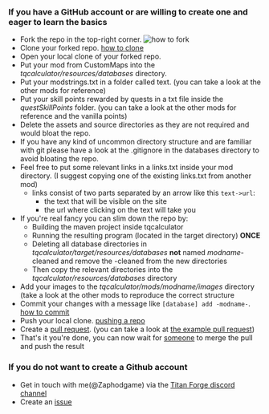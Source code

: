 ### If you have a GitHub account or are willing to create one and eager to learn the basics
  - Fork the repo in the top-right corner. ![how to fork](https://docs.github.com/assets/images/help/repository/fork_button.jpg)
  - Clone your forked repo. [how to clone](https://docs.github.com/en/free-pro-team@latest/github/creating-cloning-and-archiving-repositories/cloning-a-repository)
  - Open your local clone of your forked repo.
  - Put your mod from CustomMaps into the _tqcalculator/resources/databases_ directory.
  - Put your modstrings.txt in a folder called text. (you can take a look at the other mods for reference)
  - Put your skill points rewarded by quests in a txt file inside the _questSkillPoints_ folder. (you can take a look at the other mods for reference and the vanilla points)
  - Delete the assets and source directories as they are not required and would bloat the repo.
  - If you have any kind of uncommon directory structure and are familiar with git please have a look at the .gitignore in the databases directory to avoid bloating the repo.
  - Feel free to put some relevant links in a links.txt inside your mod directory. (I suggest copying one of the existing links.txt from another mod)
    - links consist of two parts separated by an arrow like this ``text->url``:
      - the text that will be visible on the site 
      - the url where clicking on the text will take you
  - If you're real fancy you can slim down the repo by:
    - Building the maven project inside tqcalculator
    - Running the resulting program (located in the target directory) __ONCE__
    - Deleting all database directories in _tqcalculator/target/resources/databases_ __not__ named *modname*-cleaned and remove the -cleaned from the new directories
    - Then copy the relevant directories into the _tqcalculator/resources/databases_ directory
  - Add your images to the _tqcalculator/mods/modname/images_ directory (take a look at the other mods to reproduce the correct structure
  - Commit your changes with a message like ``[database] add -modname-``. [how to commit](https://github.com/git-guides/git-commit)
  - Push your local clone. [pushing a repo](https://docs.github.com/en/free-pro-team@latest/github/using-git/pushing-commits-to-a-remote-repository)
  - Create a [pull request](https://github.com/ByteSquire/TitanQuestCalculator/pulls). (you can take a look at [the example pull request](https://github.com/ByteSquire/TitanQuestCalculator/pull/1))
  - That's it you're done, you can now wait for [someone](https://github.com/ByteSquire) to merge the pull and push the result

### If you do not want to create a Github account
  - Get in touch with me(@Zaphodgame) via the [Titan Forge discord channel](https://discord.gg/efFsGMJ8tn)
  - Create an [issue](https://github.com/ByteSquire/TitanQuestCalculator/issues/new?assignees=ByteSquire&labels=&template=mod-addition.md&title=%5BModAddition%5D)

